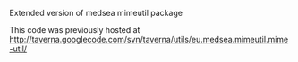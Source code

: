 Extended version of medsea mimeutil package

This code was previously hosted at http://taverna.googlecode.com/svn/taverna/utils/eu.medsea.mimeutil.mime-util/